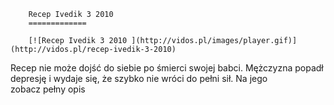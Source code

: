 
        Recep Ivedik 3 2010 
        =============
        
        [![Recep Ivedik 3 2010 ](http://vidos.pl/images/player.gif)](http://vidos.pl/recep-ivedik-3-2010)
        
        
 Recep nie może dojść do siebie po śmierci swojej babci. Mężczyzna popadł depresję i wydaje się, że szybko nie wróci do pełni sił. Na jego zobacz pełny opis
    